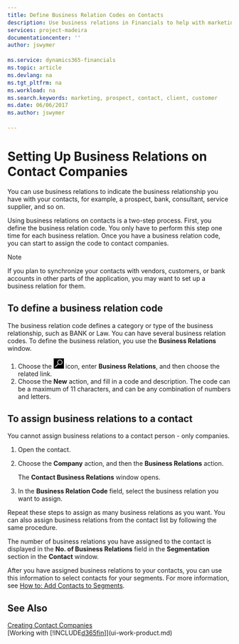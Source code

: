 ```yaml
---
title: Define Business Relation Codes on Contacts
description: Use business relations in Financials to help with marketing and to indicate the business relationship you have with your  prospects, clients, and customers, for example, a bank or service supplier.
services: project-madeira
documentationcenter: ''
author: jswymer

ms.service: dynamics365-financials
ms.topic: article
ms.devlang: na
ms.tgt_pltfrm: na
ms.workload: na
ms.search.keywords: marketing, prospect, contact, client, customer
ms.date: 06/06/2017
ms.author: jswymer

---
```

# Setting Up Business Relations on Contact Companies
You can use business relations to indicate the business relationship you have with your contacts, for example, a prospect, bank, consultant, service supplier, and so on.

Using business relations on contacts is a two-step process. First, you define the business relation code. You only have to perform this step one time for each business relation. Once you have a business relation code, you can start to assign the code to contact companies.

> [!NOTE]  
>   If you plan to synchronize your contacts with vendors, customers, or bank accounts in other parts of the application, you may want to set up a business relation for them.

## To define a business relation code
The business relation code defines a category or type of the business relationship, such as BANK or Law. You can have several business relation codes. To define the business relation, you use the **Business Relations** window.

1. Choose the ![Search for Page or Report](media/ui-search/search_small.png "Search for Page or Report icon") icon, enter **Business Relations**, and then choose the related link.
2. Choose the **New** action, and fill in a code and description. The code can be a maximum of 11 characters, and can be any combination of numbers and letters.

## <a name="AssignBusRelContact"></a> To assign business relations to a contact
You cannot assign business relations to a contact person - only companies.

1. Open the contact.
2. Choose the **Company** action, and then the **Business Relations** action.

    The **Contact Business Relations** window opens.
3. In the **Business Relation Code** field, select the business relation you want to assign.

Repeat these steps to assign as many business relations as you want. You can also assign business relations from the contact list by following the same procedure.

The number of business relations you have assigned to the contact is displayed in the **No. of Business Relations** field in the **Segmentation** section in the **Contact** window.

After you have assigned business relations to your contacts, you can use this information to select contacts for your segments. For more information, see [How to: Add Contacts to Segments](marketing-add-contact-segment.md).

## See Also
[Creating Contact Companies](marketing-create-contact-companies.md)  
[Working with [!INCLUDE[d365fin](includes/d365fin_md.md)]](ui-work-product.md)
